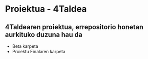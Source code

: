 Proiektua - 4Taldea
==
4Taldearen proiektua, errepositorio honetan aurkituko duzuna hau da
--
* Beta karpeta  
* Proiektu Finalaren karpeta
	

